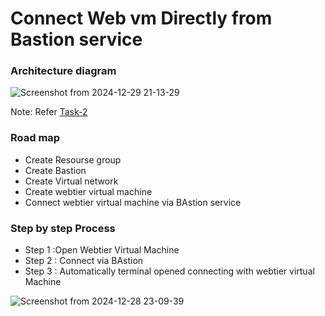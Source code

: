 
# Connect Web vm Directly from Bastion service

### Architecture diagram

![Screenshot from 2024-12-29 21-13-29](https://github.com/user-attachments/assets/02fbf9ea-4a04-4353-9242-bc0765e070c9)





Note: Refer [Task-2](https://github.com/Ranjitha75388/projects/blob/main/Azure/Task-2%20(Connect%20Vm's%20with%20Bastion).md)

### Road map
- Create Resourse group
- Create Bastion
- Create Virtual network
- Create webtier  virtual machine
- Connect webtier virtual machine via BAstion service

### Step by step Process

- Step 1 :Open Webtier Virtual Machine
- Step 2 : Connect via BAstion
- Step 3 : Automatically terminal opened connecting with webtier virtual Machine

![Screenshot from 2024-12-28 23-09-39](https://github.com/user-attachments/assets/bff3a133-e81f-465a-8633-bcb199712bb0)

